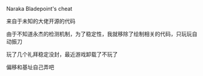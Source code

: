 Naraka Bladepoint's cheat

来自于未知的大佬开源的代码

由于不知道永杰的检测机制，为了稳定性，我就移除了绘制相关的代码，只玩玩自动振刀

玩了几个礼拜稳定没封，最近游戏卸载了不玩了

偏移和基址自己弄吧
